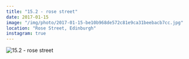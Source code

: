 ```yaml
---
title: "15.2 - rose street"
date: 2017-01-15
image: "/img/photo/2017-01-15-be10b968de572c81e9ca31beebacb7cc.jpg"
location: "Rose Street, Edinburgh"
instagram: true
---
```


![15.2 - rose street](/img/photo/2017-01-15-be10b968de572c81e9ca31beebacb7cc.jpg)
